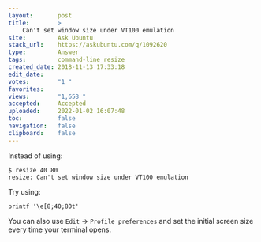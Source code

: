 ```yaml
---
layout:       post
title:        >
    Can't set window size under VT100 emulation
site:         Ask Ubuntu
stack_url:    https://askubuntu.com/q/1092620
type:         Answer
tags:         command-line resize
created_date: 2018-11-13 17:33:18
edit_date:    
votes:        "1 "
favorites:    
views:        "1,658 "
accepted:     Accepted
uploaded:     2022-01-02 16:07:48
toc:          false
navigation:   false
clipboard:    false
---
```


Instead of using:

``` 
$ resize 40 80
resize: Can't set window size under VT100 emulation

```

Try using:

``` 
printf '\e[8;40;80t'

```

You can also use `Edit` -> `Profile preferences` and set the initial screen size every time your terminal opens.
